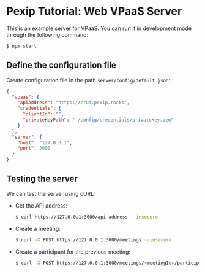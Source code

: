 # Pexip Tutorial: Web VPaaS Server

This is an example server for VPaaS. You can run it in development mode through
the following command:

```bash
$ npm start
```

## Define the configuration file

Create configuration file in the path `server/config/default.json`:

```json
{
  "vpaas": {
    "apiAddress": "https://crud.pexip.rocks",
    "credentials": {
      "clientId": "",
      "privateKeyPath": "./config/credentials/privateKey.pem"
    }
  },
  "server": {
    "host": "127.0.0.1",
    "port": 3000
  }
}
```

## Testing the server

We can test the server using cURL:

- Get the API address:

  ```bash
  $ curl https://127.0.0.1:3000/api-address --insecure
  ```

- Create a meeting:

  ```bash
  $ curl -X POST https://127.0.0.1:3000/meetings --insecure
  ```

- Create a participant for the previous meeting:

  ```bash
  $ curl -X POST https://127.0.0.1:3000/meetings/<meetingId>/participants --insecure
  ```
